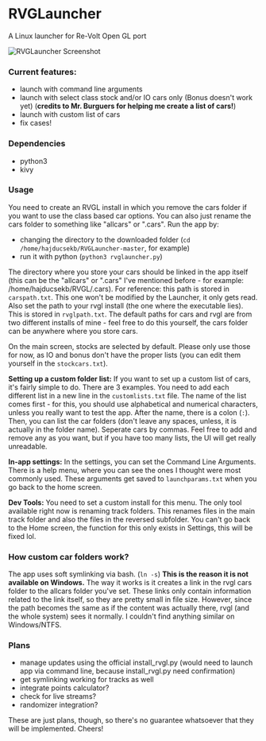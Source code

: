 # RVGLauncher
A Linux launcher for Re-Volt Open GL port

![RVGLauncher Screenshot](https://i.imgur.com/XYUqWsC.png)

### Current features:
- launch with command line arguments
- launch with select class stock and/or IO cars only (Bonus doesn't work yet) (**credits to Mr. Burguers for helping me create a list of cars!**)
- launch with custom list of cars
- fix cases!

### Dependencies
- python3
- kivy

### Usage

You need to create an RVGL install in which you remove the cars folder if you want to use the class based car options. You can also just rename the cars folder to something like "allcars" or ".cars".  Run the app by:
- changing the directory to the downloaded folder (`cd /home/hajducsekb/RVGLauncher-master`, for example)
- run it with python (`python3 rvglauncher.py`)

The directory where you store your cars should be linked in the app itself (this can be the "allcars" or ".cars" I've mentioned before - for example: /home/hajducsekb/RVGL/.cars). For reference: this path is stored in `carspath.txt`. This one won't be modified by the Launcher, it only gets read. Also set the path to your rvgl install (the one where the executable lies). This is stored in `rvglpath.txt`. The default paths for cars and rvgl are from two different installs of mine - feel free to do this yourself, the cars folder can be anywhere where you store cars.

On the main screen, stocks are selected by default. Please only use those for now, as IO and bonus don't have the proper lists (you can edit them yourself in the `stockcars.txt`).

**Setting up a custom folder list:** If you want to set up a custom list of cars, it's fairly simple to do. There are 3 examples. You need to add each different list in a new line in the `customlists.txt` file. The name of the list comes first - for this, you should use alphabetical and numerical characters, unless you really want to test the app. After the name, there is a colon (`:`). Then, you can list the car folders (don't leave any spaces, unless, it is actually in the folder name). Seperate cars by commas. Feel free to add and remove any as you want, but if you have too many lists, the UI will get really unreadable.

**In-app settings:** In the settings, you can set the Command Line Arguments. There is a help menu, where you can see the ones I thought were most commonly used. These arguments get saved to `launchparams.txt` when you go back to the home screen.

**Dev Tools:** You need to set a custom install for this menu. The only tool available right now is renaming track folders. This renames files in the main track folder and also the files in the reversed subfolder. You can't go back to the Home screen, the function for this only exists in Settings, this will be fixed lol.

### How custom car folders work?

The app uses soft symlinking via bash. (`ln -s`) **This is the reason it is not available on Windows.** The way it works is it creates a link in the rvgl cars folder to the allcars folder you've set. These links only contain information related to the link itself, so they are pretty small in file size. However, since the path becomes the same as if the content was actually there, rvgl (and the whole system) sees it normally. I couldn't find anything similar on Windows/NTFS.

### Plans

- manage updates using the official install_rvgl.py (would need to launch app via command line, because install_rvgl.py need confirmation)
- get symlinking working for tracks as well
- integrate points calculator?
- check for live streams?
- randomizer integration?

These are just plans, though, so there's no guarantee whatsoever that they will be implemented. Cheers!
